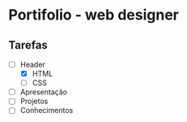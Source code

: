 # Portifolio - web designer

## Tarefas
- [ ] Header
  - [x] HTML
  - [ ] CSS
- [ ] Apresentação
- [ ] Projetos
- [ ] Conhecimentos